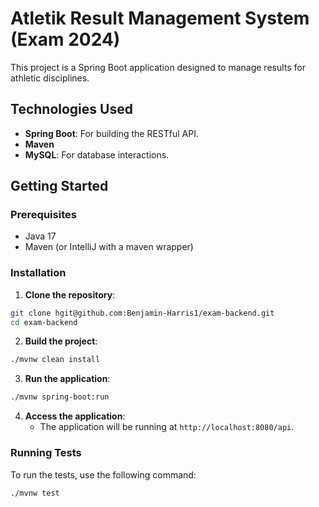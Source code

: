 # Atletik Result Management System (Exam 2024)

This project is a Spring Boot application designed to manage results for athletic disciplines.

## Technologies Used

- **Spring Boot**: For building the RESTful API.
- **Maven**
- **MySQL**: For database interactions.

## Getting Started

### Prerequisites

- Java 17
- Maven (or IntelliJ with a maven wrapper)

### Installation

1. **Clone the repository**:
```bash
git clone hgit@github.com:Benjamin-Harris1/exam-backend.git
cd exam-backend
```

2. **Build the project**:
```bash
./mvnw clean install
```

3. **Run the application**:
```bash
./mvnw spring-boot:run
```

4. **Access the application**:
    - The application will be running at `http://localhost:8080/api`.

### Running Tests

To run the tests, use the following command:
```bash
./mvnw test
```
